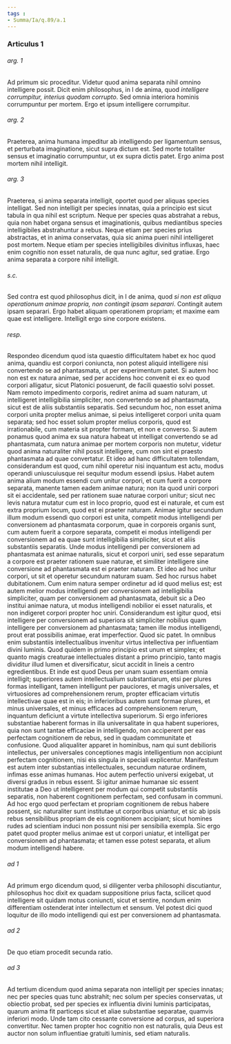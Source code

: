 ```yaml
---
tags : 
- Summa/Ia/q.89/a.1
---
```


### Articulus 1

###### arg. 1
Ad primum sic proceditur. Videtur quod anima separata nihil omnino intelligere possit. Dicit enim philosophus, in I de anima, quod *intelligere corrumpitur, interius quodam corrupto*. Sed omnia interiora hominis corrumpuntur per mortem. Ergo et ipsum intelligere corrumpitur.

###### arg. 2
Praeterea, anima humana impeditur ab intelligendo per ligamentum sensus, et perturbata imaginatione, sicut supra dictum est. Sed morte totaliter sensus et imaginatio corrumpuntur, ut ex supra dictis patet. Ergo anima post mortem nihil intelligit.

###### arg. 3
Praeterea, si anima separata intelligit, oportet quod per aliquas species intelligat. Sed non intelligit per species innatas, quia a principio est sicut tabula in qua nihil est scriptum. Neque per species quas abstrahat a rebus, quia non habet organa sensus et imaginationis, quibus mediantibus species intelligibiles abstrahuntur a rebus. Neque etiam per species prius abstractas, et in anima conservatas, quia sic anima pueri nihil intelligeret post mortem. Neque etiam per species intelligibiles divinitus influxas, haec enim cognitio non esset naturalis, de qua nunc agitur, sed gratiae. Ergo anima separata a corpore nihil intelligit.

###### s.c.
Sed contra est quod philosophus dicit, in I de anima, quod *si non est aliqua operationum animae propria, non contingit ipsam separari*. Contingit autem ipsam separari. Ergo habet aliquam operationem propriam; et maxime eam quae est intelligere. Intelligit ergo sine corpore existens.

###### resp.
Respondeo dicendum quod ista quaestio difficultatem habet ex hoc quod anima, quandiu est corpori coniuncta, non potest aliquid intelligere nisi convertendo se ad phantasmata, ut per experimentum patet. Si autem hoc non est ex natura animae, sed per accidens hoc convenit ei ex eo quod corpori alligatur, sicut Platonici posuerunt, de facili quaestio solvi posset. Nam remoto impedimento corporis, rediret anima ad suam naturam, ut intelligeret intelligibilia simpliciter, non convertendo se ad phantasmata, sicut est de aliis substantiis separatis. Sed secundum hoc, non esset anima corpori unita propter melius animae, si peius intelligeret corpori unita quam separata; sed hoc esset solum propter melius corporis, quod est irrationabile, cum materia sit propter formam, et non e converso. Si autem ponamus quod anima ex sua natura habeat ut intelligat convertendo se ad phantasmata, cum natura animae per mortem corporis non mutetur, videtur quod anima naturaliter nihil possit intelligere, cum non sint ei praesto phantasmata ad quae convertatur. Et ideo ad hanc difficultatem tollendam, considerandum est quod, cum nihil operetur nisi inquantum est actu, modus operandi uniuscuiusque rei sequitur modum essendi ipsius. Habet autem anima alium modum essendi cum unitur corpori, et cum fuerit a corpore separata, manente tamen eadem animae natura; non ita quod uniri corpori sit ei accidentale, sed per rationem suae naturae corpori unitur; sicut nec levis natura mutatur cum est in loco proprio, quod est ei naturale, et cum est extra proprium locum, quod est ei praeter naturam. Animae igitur secundum illum modum essendi quo corpori est unita, competit modus intelligendi per conversionem ad phantasmata corporum, quae in corporeis organis sunt, cum autem fuerit a corpore separata, competit ei modus intelligendi per conversionem ad ea quae sunt intelligibilia simpliciter, sicut et aliis substantiis separatis. Unde modus intelligendi per conversionem ad phantasmata est animae naturalis, sicut et corpori uniri, sed esse separatum a corpore est praeter rationem suae naturae, et similiter intelligere sine conversione ad phantasmata est ei praeter naturam. Et ideo ad hoc unitur corpori, ut sit et operetur secundum naturam suam. Sed hoc rursus habet dubitationem. Cum enim natura semper ordinetur ad id quod melius est; est autem melior modus intelligendi per conversionem ad intelligibilia simpliciter, quam per conversionem ad phantasmata, debuit sic a Deo institui animae natura, ut modus intelligendi nobilior ei esset naturalis, et non indigeret corpori propter hoc uniri. Considerandum est igitur quod, etsi intelligere per conversionem ad superiora sit simpliciter nobilius quam intelligere per conversionem ad phantasmata; tamen ille modus intelligendi, prout erat possibilis animae, erat imperfectior. Quod sic patet. In omnibus enim substantiis intellectualibus invenitur virtus intellectiva per influentiam divini luminis. Quod quidem in primo principio est unum et simplex; et quanto magis creaturae intellectuales distant a primo principio, tanto magis dividitur illud lumen et diversificatur, sicut accidit in lineis a centro egredientibus. Et inde est quod Deus per unam suam essentiam omnia intelligit; superiores autem intellectualium substantiarum, etsi per plures formas intelligant, tamen intelligunt per pauciores, et magis universales, et virtuosiores ad comprehensionem rerum, propter efficaciam virtutis intellectivae quae est in eis; in inferioribus autem sunt formae plures, et minus universales, et minus efficaces ad comprehensionem rerum, inquantum deficiunt a virtute intellectiva superiorum. Si ergo inferiores substantiae haberent formas in illa universalitate in qua habent superiores, quia non sunt tantae efficaciae in intelligendo, non acciperent per eas perfectam cognitionem de rebus, sed in quadam communitate et confusione. Quod aliqualiter apparet in hominibus, nam qui sunt debilioris intellectus, per universales conceptiones magis intelligentium non accipiunt perfectam cognitionem, nisi eis singula in speciali explicentur. Manifestum est autem inter substantias intellectuales, secundum naturae ordinem, infimas esse animas humanas. Hoc autem perfectio universi exigebat, ut diversi gradus in rebus essent. Si igitur animae humanae sic essent institutae a Deo ut intelligerent per modum qui competit substantiis separatis, non haberent cognitionem perfectam, sed confusam in communi. Ad hoc ergo quod perfectam et propriam cognitionem de rebus habere possent, sic naturaliter sunt institutae ut corporibus uniantur, et sic ab ipsis rebus sensibilibus propriam de eis cognitionem accipiant; sicut homines rudes ad scientiam induci non possunt nisi per sensibilia exempla. Sic ergo patet quod propter melius animae est ut corpori uniatur, et intelligat per conversionem ad phantasmata; et tamen esse potest separata, et alium modum intelligendi habere.

###### ad 1
Ad primum ergo dicendum quod, si diligenter verba philosophi discutiantur, philosophus hoc dixit ex quadam suppositione prius facta, scilicet quod intelligere sit quidam motus coniuncti, sicut et sentire, nondum enim differentiam ostenderat inter intellectum et sensum. Vel potest dici quod loquitur de illo modo intelligendi qui est per conversionem ad phantasmata.

###### ad 2
De quo etiam procedit secunda ratio.

###### ad 3
Ad tertium dicendum quod anima separata non intelligit per species innatas; nec per species quas tunc abstrahit; nec solum per species conservatas, ut obiectio probat, sed per species ex influentia divini luminis participatas, quarum anima fit particeps sicut et aliae substantiae separatae, quamvis inferiori modo. Unde tam cito cessante conversione ad corpus, ad superiora convertitur. Nec tamen propter hoc cognitio non est naturalis, quia Deus est auctor non solum influentiae gratuiti luminis, sed etiam naturalis.

